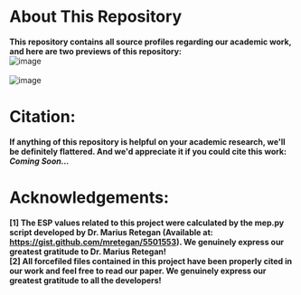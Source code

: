 # About This Repository
**This repository contains all source profiles regarding our academic work, and here are two previews of this repository:<br>**
![image](./figures/1.png)<br>
<br>
![image](./figures/2.png)<br>

# Citation:
**If anything of this repository is helpful on your academic research, we'll be definitely flattered. And we'd appreciate it if you could cite this work:<br>**
***Coming Soon...***

# Acknowledgements:
**[1] The ESP values related to this project were calculated by the mep.py script developed by Dr. Marius Retegan (Available at: https://gist.github.com/mretegan/5501553). We genuinely express our greatest gratitude to Dr. Marius Retegan!<br>**
**[2] All forcefiled files contained in this project have been properly cited in our work and feel free to read our paper. We genuinely express our greatest gratitude to all the developers!<br>**
